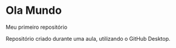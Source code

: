 # Ola Mundo
 Meu primeiro repositório

Repositório criado durante uma aula, utilizando o GitHub Desktop.